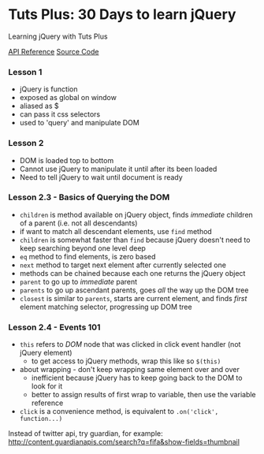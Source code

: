 # Tuts Plus: 30 Days to learn jQuery

Learning jQuery with Tuts Plus

[API Reference](http://api.jquery.com/)
[Source Code](http://code.jquery.com/jquery.js)

### Lesson 1
* jQuery is function
* exposed as global on window
* aliased as $
* can pass it css selectors
* used to 'query' and manipulate DOM

### Lesson 2
* DOM is loaded top to bottom
* Cannot use jQuery to manipulate it until after its been loaded
* Need to tell jQuery to wait until document is ready

### Lesson 2.3 - Basics of Querying the DOM
* `children` is method available on jQuery object, finds _immediate_ children of a parent (i.e. not all descendants)
* if want to match all descendant elements, use `find` method
* `children` is somewhat faster than `find` because jQuery doesn't need to keep searching beyond one level deep
* `eq` method to find elements, is zero based
* `next` method to target next element after currently selected one
* methods can be chained because each one returns the jQuery object
* `parent` to go up to _immediate_ parent
* `parents` to go up ascendant parents, goes _all_ the way up the DOM tree
* `closest` is similar to `parents`, starts are current element, and finds _first_ element matching selector, progressing up DOM tree

### Lesson 2.4 - Events 101
* `this` refers to _DOM_ node that was clicked in click event handler (not jQuery element)
  * to get access to jQuery methods, wrap this like so `$(this)`
* about wrapping - don't keep wrapping same element over and over
  * inefficient because jQuery has to keep going back to the DOM to look for it
  * better to assign results of first wrap to variable, then use the variable reference
* `click` is a convenience method, is equivalent to `.on('click', function...)`

Instead of twitter api, try guardian, for example:
http://content.guardianapis.com/search?q=fifa&show-fields=thumbnail